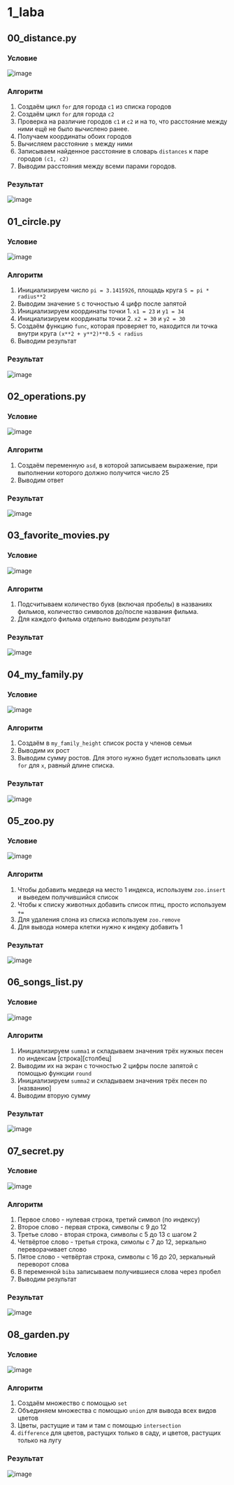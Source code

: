 # 1_laba
## 00_distance.py
### Условие 
![image](https://github.com/gwoso/1_laba/assets/150545779/b8caf1a1-59ff-48d4-85f2-b33e84003f40)
### Алгоритм
1. Создаём цикл `for` для города `c1` из списка городов
2. Создаём цикл `for` для города `c2`
3. Проверка на различие городов `c1` и `c2` и на то, что расстояние между ними ещё не было вычислено ранее.
4. Получаем координаты обоих городов
5. Вычисляем расстояние `s` между ними
6. Записываем найденное расстояние в словарь `distances` к паре городов `(c1, c2)`
7. Выводим расстояния между всеми парами городов.
### Результат
![image](https://github.com/gwoso/1_laba/assets/150545779/00d70610-3070-44e3-99df-c70834acf4f1)
## 01_circle.py
### Условие 
![image](https://github.com/gwoso/1_laba/assets/150545779/3e1b4c9f-ea97-4897-b96b-d151a39da7eb)
### Алгоритм 
1. Инициализируем число `pi = 3.1415926`, площадь круга `S = pi * radius**2`
2. Выводим значение `S` с точностью 4 цифр после запятой 
3. Инициализируем координаты точки 1. `x1 = 23` и `y1 = 34`
4. Инициализируем координаты точки 2. `x2 = 30` и `y2 = 30`
5. Создаём функцию `func`, которая проверяет то, находится ли точка внутри круга `(x**2 + y**2)**0.5 < radius`
6. Выводим результат
### Результат
![image](https://github.com/gwoso/1_laba/assets/150545779/5b9aa7df-574a-49f4-90ec-dba9e5188cdc)
## 02_operations.py
### Условие 
![image](https://github.com/gwoso/1_laba/assets/150545779/b66224ea-cbc6-4940-8781-44ca858af48a)
### Алгоритм 
1. Создаём переменную `asd`, в которой записываем выражение, при выполнении которого должно получится число 25
2. Выводим ответ
### Результат
![image](https://github.com/gwoso/1_laba/assets/150545779/c6f54da9-874e-46ba-8ffd-624621e2b528)
## 03_favorite_movies.py
### Условие
![image](https://github.com/gwoso/1_laba/assets/150545779/c23ef532-4797-46da-8143-249cfda3b24a)
### Алгоритм
1. Подсчитываем количество букв (включая пробелы) в названиях фильмов, количество символов до/после названия фильма.
2. Для каждого фильма отдельно выводим результат
### Результат 
![image](https://github.com/gwoso/1_laba/assets/150545779/254e0e66-9da1-478a-ae97-3696fbc6b3a4)
## 04_my_family.py
### Условие 
![image](https://github.com/gwoso/1_laba/assets/150545779/c6a9b0bf-bc15-4958-b6fb-54cb533a7f44)
### Алгоритм
1. Создаём в `my_family_height` список роста у членов семьи
2. Выводим их рост
3. Выводим сумму ростов. Для этого нужно будет использовать цикл `for` для `x`, равный длине списка.
### Результат
![image](https://github.com/gwoso/1_laba/assets/150545779/70e5b6ef-cd45-486c-a8c3-74db55706ada)
## 05_zoo.py
### Условие
![image](https://github.com/gwoso/1_laba/assets/150545779/5d2531e6-85a0-43af-838a-009088550201)
### Алгоритм
1. Чтобы добавить медведя на место 1 индекса, используем `zoo.insert` и выведем получившийся список
2. Чтобы к списку животных добавить список птиц, просто используем `+=`
3. Для удаления слона из списка используем `zoo.remove`
4. Для вывода номера клетки нужно к индеку добавить 1
### Результат
![image](https://github.com/gwoso/1_laba/assets/150545779/ec9f639a-3aa6-4e99-8254-ecfde3bf43ce)
## 06_songs_list.py
### Условие
![image](https://github.com/gwoso/1_laba/assets/150545779/a79dab7c-6ed8-467b-8c34-de213159f630)
### Алгоритм
1. Инициализируем `summa1` и складываем значения трёх нужных песен по индексам [строка][столбец]
2. Выводим их на экран с точностью 2 цифры после запятой с помощью функции `round`
3. Инициализируем `summa2` и складываем значения трёх песен по [названию]
4. Выводим вторую сумму
### Результат
![image](https://github.com/gwoso/1_laba/assets/150545779/673f3345-0d6f-4340-ace7-3fe82d7d9cd0)
## 07_secret.py
### Условие 
![image](https://github.com/gwoso/1_laba/assets/150545779/bdde18c3-3d8c-495e-b2b8-a0517b8f9499)
### Алгоритм 
1. Первое слово - нулевая строка, третий символ (по индексу)
2. Второе слово - первая строка, символы с 9 до 12
3. Третье слово - вторая строка, символы с 5 до 13 с шагом 2
4. Четвёртое слово - третья строка, симолы с 7 до 12, зеркально переворачивает слово
5. Пятое слово - четвёртая строка, символы с 16 до 20, зеркальный переворот слова
6. В переменной `biba` записываем получившиеся слова через пробел
7. Выводим результат
### Результат 
![image](https://github.com/gwoso/1_laba/assets/150545779/3b99015d-df5a-4e40-b1fe-cb17c13f621c)
## 08_garden.py
### Условие 
![image](https://github.com/gwoso/1_laba/assets/150545779/85c547c3-b2a0-40c9-918e-8bf7f7a5fb5c)
### Алгоритм 
1. Создаём множество с помощью `set`
2. Объединяем множества с помощью `union` для вывода всех видов цветов
3. Цветы, растущие и там и там с помощью `intersection`
4. `difference` для цветов, растущих только в саду, и цветов, растущих только на лугу
### Результат 
![image](https://github.com/gwoso/1_laba/assets/150545779/54241280-8948-4137-b4be-21d238662f43)

